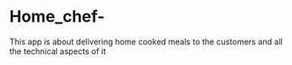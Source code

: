 # Home_chef-
This app is about delivering home cooked meals to the customers and all the technical aspects of it
